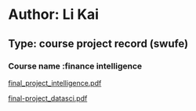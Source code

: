 # Author: Li Kai 
## Type: course project record (swufe)


### Course name :finance intelligence 

[final_project_intelligence.pdf](http://nanyong.github.io/final_project.pdf)


[final-project_datasci.pdf](http://nanyong.github.io/final-project_datasci.pdf)

